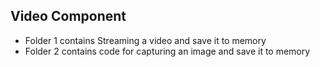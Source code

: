 ## Video Component

- Folder 1 contains Streaming a video and save it to memory
- Folder 2 contains code for capturing an image and save it to memory

